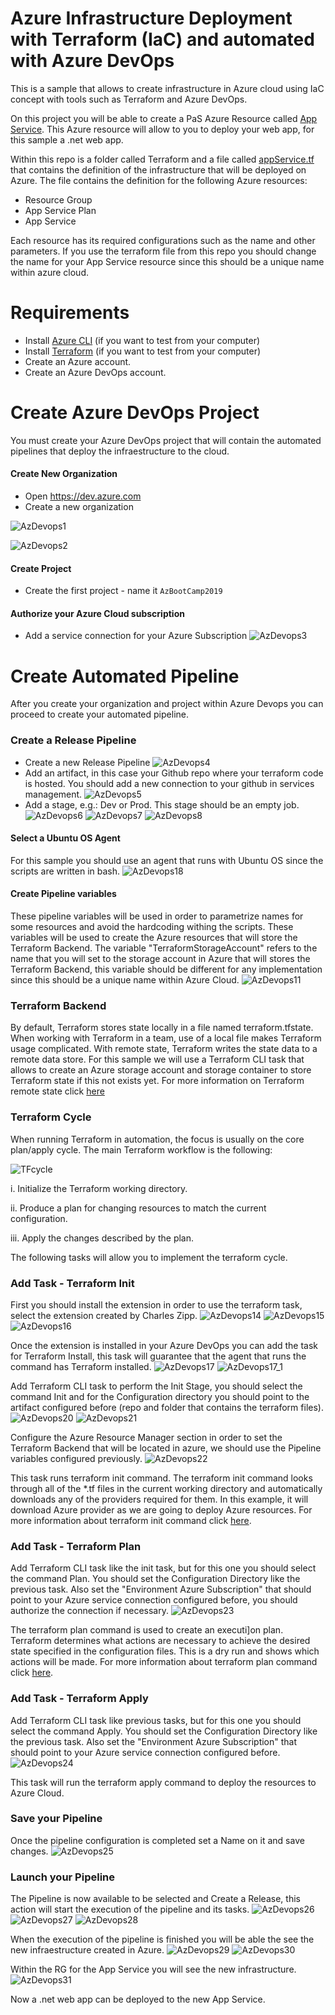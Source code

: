 # Azure Infrastructure Deployment with Terraform (IaC) and automated with Azure DevOps

This is a sample that allows to create infrastructure in Azure cloud using IaC concept with tools such as Terraform and Azure DevOps.

On this project you will be able to create a PaS Azure Resource called [App Service](https://azure.microsoft.com/en-us/services/app-service/). This Azure resource will allow to you to deploy your web app, for this sample a .net web app. 

Within this repo is a folder called Terraform and a file called [appService.tf](https://github.com/josema88/IaCWithAzure/blob/master/Terraform/appService.tf) that contains the definition of the infrastructure that will be deployed on Azure. The file contains the definition for the following Azure resources:
 * Resource Group
 * App Service Plan
 * App Service

Each resource has its required configurations such as the name and other parameters. If you use the terraform file from this repo you should change the name for your App Service resource since this should be a unique name within azure cloud.

# Requirements

  * Install [Azure CLI](https://docs.bitnami.com/azure/faq/administration/install-az-cli/) (if you want to test from your computer)
  * Install [Terraform](https://learn.hashicorp.com/terraform/getting-started/install.html) (if you want to test from your computer)
  * Create an Azure account.
  * Create an Azure DevOps account.


# Create Azure DevOps Project

You must create your Azure DevOps project that will contain the automated pipelines that deploy the infraestructure to the cloud.

#### Create New Organization
* Open https://dev.azure.com
* Create a new organization 

![AzDevops1](https://github.com/josema88/IaCWithAzure/blob/master/Images/AzDevOps1.png)

![AzDevops2](https://github.com/josema88/IaCWithAzure/blob/master/Images/AzDevOps2.png)

#### Create Project
* Create the first project - name it `AzBootCamp2019`

#### Authorize your Azure Cloud subscription
* Add a service connection for your Azure Subscription 
![AzDevops3](https://github.com/josema88/IaCWithAzure/blob/master/Images/AzDevOps3.png)

# Create Automated Pipeline
After you create your organization and project within Azure Devops you can proceed to create your automated pipeline.

### Create a Release Pipeline
* Create a new Release Pipeline 
![AzDevops4](https://github.com/josema88/IaCWithAzure/blob/master/Images/AzDevOps4.png)
* Add an artifact, in this case your Github repo where your terraform code is hosted. You should add a new connection to your github in services management.
![AzDevops5](https://github.com/josema88/IaCWithAzure/blob/master/Images/AzDevOps5.png)
* Add a stage, e.g.: Dev or Prod. This stage should be an empty job.
![AzDevops6](https://github.com/josema88/IaCWithAzure/blob/master/Images/AzDevOps6.png)
![AzDevops7](https://github.com/josema88/IaCWithAzure/blob/master/Images/AzDevOps7.png)
![AzDevops8](https://github.com/josema88/IaCWithAzure/blob/master/Images/AzDevOps8.png)

#### Select a Ubuntu OS Agent
For this sample you should use an agent that runs with Ubuntu OS since the scripts are written in bash.
![AzDevops18](https://github.com/josema88/IaCWithAzure/blob/master/Images/AzDevOps18.png)

#### Create Pipeline variables
These pipeline variables will be used in order to parametrize names for some resources and avoid the hardcoding withing the scripts. These variables will be used to create the Azure resources that will store the Terraform Backend. The variable "TerraformStorageAccount" refers to the name that you will set to the storage account in Azure that will stores the Terraform Backend, this variable should be different for any implementation since this should be a unique name within Azure Cloud.
![AzDevops11](https://github.com/josema88/IaCWithAzure/blob/master/Images/AzDevOps11.png)

### Terraform Backend 
By default, Terraform stores state locally in a file named terraform.tfstate. When working with Terraform in a team, use of a local file makes Terraform usage complicated. With remote state, Terraform writes the state data to a remote data store. For this sample we will use a Terraform CLI task that allows to create an Azure storage account and storage container to store Terraform state if this not exists yet. For more information on Terraform remote state click [here](https://www.terraform.io/docs/state/remote.html)

### Terraform Cycle
When running Terraform in automation, the focus is usually on the core plan/apply cycle. The main Terraform workflow is the following:

![TFcycle](https://github.com/josema88/IaCWithAzure/blob/master/Images/terraformworkflow.png)

i. Initialize the Terraform working directory.

ii. Produce a plan for changing resources to match the current configuration.

iii. Apply the changes described by the plan.

The following tasks will allow you to implement the terraform cycle.
 
### Add Task - Terraform Init
First you should install the extension in order to use the terraform task, select the extension created by Charles Zipp.
![AzDevops14](https://github.com/josema88/IaCWithAzure/blob/master/Images/AzDevOps14.png)
![AzDevops15](https://github.com/josema88/IaCWithAzure/blob/master/Images/AzDevOps15.png)
![AzDevops16](https://github.com/josema88/IaCWithAzure/blob/master/Images/AzDevOps16.png)

Once the extension is installed in your Azure DevOps you can add the task for Terraform Install, this task will guarantee that the agent that runs the command has Terraform installed. 
![AzDevops17](https://github.com/josema88/IaCWithAzure/blob/master/Images/AzDevOps17.png)
![AzDevops17_1](https://github.com/josema88/IaCWithAzure/blob/master/Images/AzDevOps17_1.png)

Add Terraform CLI task to perform the Init Stage, you should select the command Init and for the Configuration directory you should point to the artifact configured before (repo and folder that contains the terraform files).
![AzDevops20](https://github.com/josema88/IaCWithAzure/blob/master/Images/AzDevOps20.png)
![AzDevops21](https://github.com/josema88/IaCWithAzure/blob/master/Images/AzDevOps21.png)

Configure the Azure Resource Manager section in order to set the Terraform Backend that will be located in azure, we should use the Pipeline variables configured previously.
![AzDevops22](https://github.com/josema88/IaCWithAzure/blob/master/Images/AzDevOps22.png)

This task runs terraform init command. The terraform init command looks through all of the *.tf files in the current working directory and automatically downloads any of the providers required for them. In this example, it will download Azure provider as we are going to deploy Azure resources. For more information about terraform init command click [here](https://www.terraform.io/docs/commands/init.html).

### Add Task - Terraform Plan
Add Terraform CLI task like the init task, but for this one you should select the command Plan. You should set the Configuration Directory like the previous task. Also set the "Environment Azure Subscription" that should point to your Azure service connection configured before, you should authorize the connection if necessary. 
![AzDevops23](https://github.com/josema88/IaCWithAzure/blob/master/Images/AzDevOps23.png)

The terraform plan command is used to create an executi]on plan. Terraform determines what actions are necessary to achieve the desired state specified in the configuration files. This is a dry run and shows which actions will be made. For more information about terraform plan command click [here](https://www.terraform.io/docs/commands/plan.html).

### Add Task - Terraform Apply
Add Terraform CLI task like previous tasks, but for this one you should select the command Apply. You should set the Configuration Directory like the previous task. Also set the "Environment Azure Subscription" that should point to your Azure service connection configured before.
![AzDevops24](https://github.com/josema88/IaCWithAzure/blob/master/Images/AzDevOps24.png)

This task will run the terraform apply command to deploy the resources to Azure Cloud.

### Save your Pipeline
Once the pipeline configuration is completed set a Name on it and save changes.
![AzDevops25](https://github.com/josema88/IaCWithAzure/blob/master/Images/AzDevOps25.png)

### Launch your Pipeline
The Pipeline is now available to be selected and Create a Release, this action will start the execution of the pipeline and its tasks. 
![AzDevops26](https://github.com/josema88/IaCWithAzure/blob/master/Images/AzDevOps26.png)
![AzDevops27](https://github.com/josema88/IaCWithAzure/blob/master/Images/AzDevOps27.png)
![AzDevops28](https://github.com/josema88/IaCWithAzure/blob/master/Images/AzDevOps28.png)


When the execution of the pipeline is finished you will be able the see the new infraestructure created in Azure.
![AzDevops29](https://github.com/josema88/IaCWithAzure/blob/master/Images/AzDevOps29.png)
![AzDevops30](https://github.com/josema88/IaCWithAzure/blob/master/Images/AzDevOps30.png)

Within the RG for the App Service you will see the new infrastructure.
![AzDevops31](https://github.com/josema88/IaCWithAzure/blob/master/Images/AzDevOps31.png)


Now a .net web app can be deployed to the new App Service.


